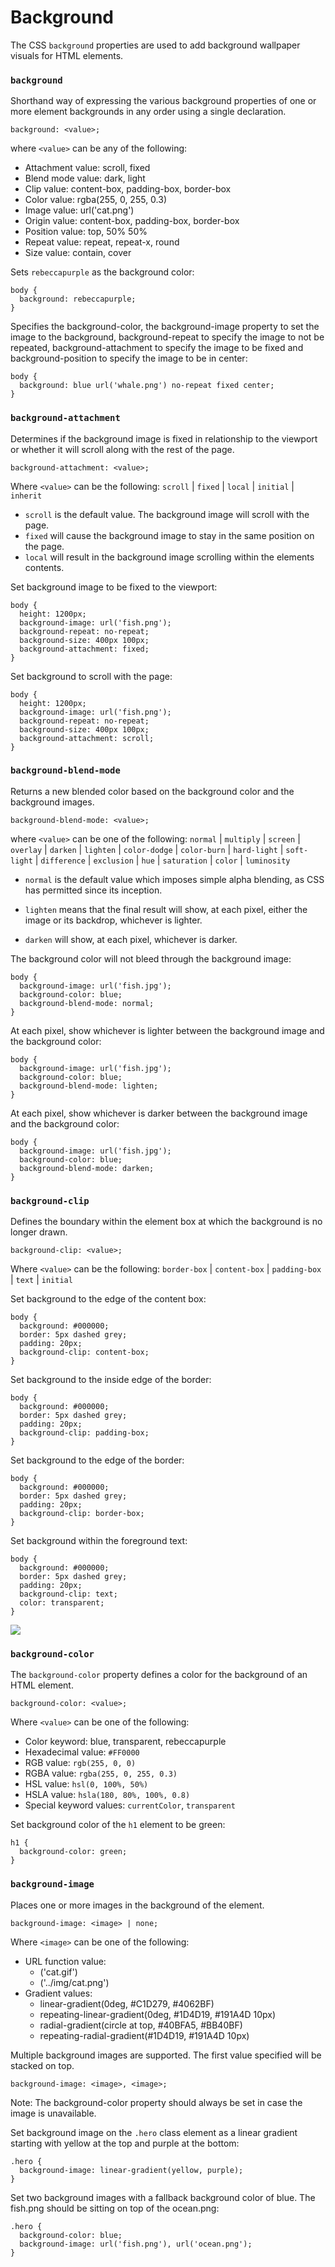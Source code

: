# Background
The CSS `background` properties are used to add background wallpaper visuals for HTML elements.

### `background`
Shorthand way of expressing the various background properties of one or more element backgrounds in any order using a single declaration.
```
background: <value>;
```

where `<value>` can be any of the following:
* Attachment value: scroll, fixed
* Blend mode value: dark, light
* Clip value: content-box, padding-box, border-box
* Color value: rgba(255, 0, 255, 0.3)
* Image value: url('cat.png')
* Origin value: content-box, padding-box, border-box
* Position value: top, 50% 50%
* Repeat value: repeat, repeat-x, round
* Size value: contain, cover

Sets `rebeccapurple` as the background color:

```
body {
  background: rebeccapurple;
}
```

Specifies the background-color, the background-image property to set the image to the background, background-repeat to specify the image to not be repeated, background-attachment to specify the image to be fixed and background-position to specify the image to be in center:

```
body {
  background: blue url('whale.png') no-repeat fixed center;
}
```

### `background-attachment`
Determines if the background image is fixed in relationship to the viewport or whether it will scroll along with the rest of the page.
```
background-attachment: <value>;
```
Where `<value>` can be the following: `scroll` | `fixed` | `local` | `initial` | `inherit`
* `scroll` is the default value. The background image will scroll with the page.
* `fixed` will cause the background image to stay in the same position on the page.
* `local` will result in the background image scrolling within the elements contents.


Set background image to be fixed to the viewport:
```
body {
  height: 1200px;
  background-image: url('fish.png');
  background-repeat: no-repeat;
  background-size: 400px 100px;
  background-attachment: fixed;
}
```

Set background to scroll with the page:
```
body {
  height: 1200px;
  background-image: url('fish.png');
  background-repeat: no-repeat;
  background-size: 400px 100px;
  background-attachment: scroll;
}

```

### `background-blend-mode`
Returns a new blended color based on the background color and the background images.
```
background-blend-mode: <value>;
```
where `<value>` can be one of the following: `normal` | `multiply` | `screen` | `overlay` | `darken` | `lighten` | `color-dodge` | `color-burn` | `hard-light` | `soft-light` | `difference` | `exclusion` | `hue` | `saturation` | `color` | `luminosity`

* `normal` is the default value which imposes simple alpha blending, as CSS has permitted since its inception.

* `lighten` means that the final result will show, at each pixel, either the image or its backdrop, whichever is lighter.

* `darken` will show, at each pixel, whichever is darker.

The background color will not bleed through the background image:
```
body {
  background-image: url('fish.jpg');
  background-color: blue;
  background-blend-mode: normal;
}
```
At each pixel, show whichever is lighter between the background image and the background color:

```
body {
  background-image: url('fish.jpg');
  background-color: blue;
  background-blend-mode: lighten;
}
```

At each pixel, show whichever is darker between the background image and the background color:
```
body {
  background-image: url('fish.jpg');
  background-color: blue;
  background-blend-mode: darken;
}
```

### `background-clip`
Defines the boundary within the element box at which the background is no longer drawn.

```
background-clip: <value>;
```
Where `<value>` can be the following: `border-box` | `content-box` | `padding-box` | `text` | `initial`

Set background to the edge of the content box:
```
body {
  background: #000000;
  border: 5px dashed grey;
  padding: 20px;
  background-clip: content-box;
}
```

Set background to the inside edge of the border:
```
body {
  background: #000000;
  border: 5px dashed grey;
  padding: 20px;
  background-clip: padding-box;
}
```

Set background to the edge of the border:
```
body {
  background: #000000;
  border: 5px dashed grey;
  padding: 20px;
  background-clip: border-box;
}
```

Set background within the foreground text:
```
body {
  background: #000000;
  border: 5px dashed grey;
  padding: 20px;
  background-clip: text;
  color: transparent;
}
```
![](../images/background.png)


### `background-color`
The `background-color` property defines a color for the background of an HTML element.

```
background-color: <value>;
```
Where `<value>` can be one of the following:
* Color keyword: blue, transparent, rebeccapurple
* Hexadecimal value: `#FF0000`
* RGB value: `rgb(255, 0, 0)`
* RGBA value: `rgba(255, 0, 255, 0.3)`
* HSL value: `hsl(0, 100%, 50%)`
* HSLA value: `hsla(180, 80%, 100%, 0.8)`
* Special keyword values: `currentColor`, `transparent`

Set background color of the `h1` element to be green:
```
h1 {
  background-color: green;
}
```

### `background-image`
Places one or more images in the background of the element.
```
background-image: <image> | none;
```
Where `<image>` can be one of the following:
* URL function value:
    * ('cat.gif')
    * ('../img/cat.png')
* Gradient values:
    * linear-gradient(0deg, #C1D279, #4062BF)
    * repeating-linear-gradient(0deg, #1D4D19, #191A4D 10px)
    * radial-gradient(circle at top, #40BFA5, #BB40BF)
    * repeating-radial-gradient(#1D4D19, #191A4D 10px)

Multiple background images are supported. The first value specified will be stacked on top.

```
background-image: <image>, <image>;

```
Note: The background-color property should always be set in case the image is unavailable.

Set background image on the `.hero` class element as a linear gradient starting with yellow at the top and purple at the bottom:
```
.hero {
  background-image: linear-gradient(yellow, purple);
}
```

Set two background images with a fallback background color of blue. The fish.png should be sitting on top of the ocean.png:

```
.hero {
  background-color: blue;
  background-image: url('fish.png'), url('ocean.png');
}
```
